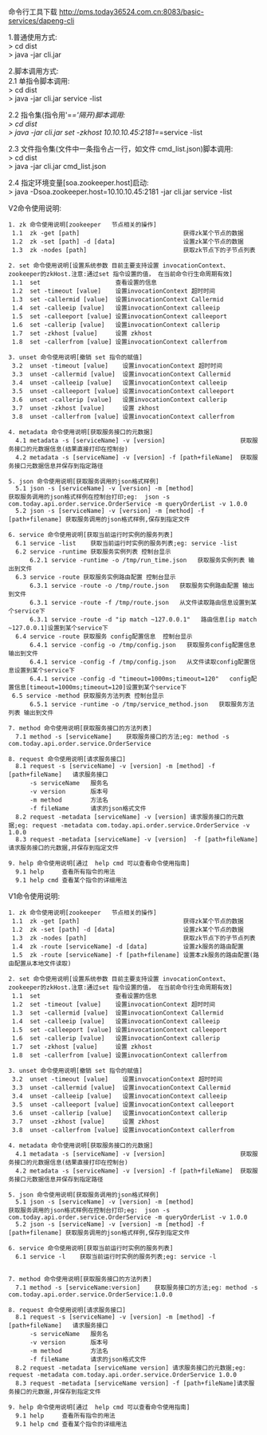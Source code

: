 命令行工具下载 http://pms.today36524.com.cn:8083/basic-services/dapeng-cli

1.普通使用方式:  
    > cd dist  
    > java -jar cli.jar

2.脚本调用方式:  
    2.1 单指令脚本调用:  
        > cd dist  
        > java -jar cli.jar service -list  
 
   2.2 指令集(指令用'=_='隔开)脚本调用:  
        > cd dist  
        > java -jar cli.jar  set -zkhost 10.10.10.45:2181=_=service -list 
        
   2.3 文件指令集(文件中一条指令占一行，如文件 cmd_list.json)脚本调用:  
        > cd dist  
        > java -jar cli.jar cmd_list.json
       
   2.4 指定环境变量[soa.zookeeper.host]启动:   
        > java -Dsoa.zookeeper.host=10.10.10.45:2181 -jar cli.jar service -list   

V2命令使用说明:    
    
    1. zk 命令使用说明[zookeeper   节点相关的操作]  
     1.1  zk -get [path]                             获得zk某个节点的数据
     1.2  zk -set [path] -d [data]                   设置zk某个节点的数据
     1.3  zk -nodes [path]                           获取zk节点下的子节点列表
     
    2. set 命令使用说明[设置系统参数 目前主要支持设置 invocationContext、 zookeeper的zkHost.注意:通过set 指令设置的值， 在当前命令行生命周期有效]  
     1.1  set                     查看设置的信息
     1.2  set -timeout [value]    设置invocationContext 超时时间
     1.3  set -callermid [value]  设置invocationContext Callermid
     1.4  set -calleeip [value]   设置invocationContext calleeip
     1.5  set -calleeport [value] 设置invocationContext calleeport
     1.6  set -callerip [value]   设置invocationContext callerip
     1.7  set -zkhost [value]     设置 zkhost
     1.8  set -callerfrom [value] 设置invocationContext callerfrom
     
    3. unset 命令使用说明[撤销 set 指令的赋值]  
     3.2  unset -timeout [value]    设置invocationContext 超时时间
     3.3  unset -callermid [value]  设置invocationContext Callermid
     3.4  unset -calleeip [value]   设置invocationContext calleeip
     3.5  unset -calleeport [value] 设置invocationContext calleeport
     3.6  unset -callerip [value]   设置invocationContext callerip
     3.7  unset -zkhost [value]     设置 zkhost
     3.8  unset -callerfrom [value] 设置invocationContext callerfrom
     
    4. metadata 命令使用说明[获取服务接口的元数据]  
      4.1 metadata -s [serviceName] -v [version]                     获取服务接口的元数据信息(结果直接打印在控制台)
      4.2 metadata -s [serviceName] -v [version] -f [path+fileName]  获取服务接口元数据信息并保存到指定路径
      
    5. json 命令使用说明[获取服务调用的json格式样例]  
      5.1 json -s [serviceName] -v [version] -m [method]                    获取服务调用的json格式样例在控制台打印;eg:  json -s com.today.api.order.service.OrderService -m queryOrderList -v 1.0.0
      5.2 json -s [serviceName] -v [version] -m [method] -f [path+filename] 获取服务调用的json格式样例,保存到指定文件
      
    6. service 命令使用说明[获取当前运行时实例的服务列表]  
      6.1 service -list    获取当前运行时实例的服务列表;eg: service -list
      6.2 service -runtime 获取服务实例列表 控制台显示
          6.2.1 service -runtime -o /tmp/run_time.json   获取服务实例列表 输出到文件
      6.3 service -route 获取服务实例路由配置 控制台显示
          6.3.1 service -route -o /tmp/route.json   获取服务实例路由配置 输出到文件
          6.3.1 service -route -f /tmp/route.json   从文件读取路由信息设置到某个service下
          6.3.1 service -route -d "ip match ~127.0.0.1"   路由信息[ip match ~127.0.0.1]设置到某个service下
      6.4 service -route 获取服务 config配置信息  控制台显示
          6.4.1 service -config -o /tmp/config.json   获取服务config配置信息 输出到文件
          6.4.1 service -config -f /tmp/config.json   从文件读取config配置信息设置到某个service下
          6.4.1 service -config -d "timeout=1000ms;timeout=120"   config配置信息[timeout=1000ms;timeout=120]设置到某个service下
     6.5 service -method 获取服务方法列表 控制台显示
          6.5.1 service -runtime -o /tmp/service_method.json   获取服务方法列表 输出到文件       
      
    7. method 命令使用说明[获取服务接口的方法列表]  
      7.1 method -s [serviceName]    获取服务接口的方法;eg: method -s com.today.api.order.service.OrderService
      
    8. request 命令使用说明[请求服务接口]  
      8.1 request -s [serviceName] -v [version] -m [method] -f [path+fileName]   请求服务接口
          -s serviceName   服务名
          -v version       版本号
          -m method        方法名
          -f fileName      请求的json格式文件    
      8.2 request -metadata [serviceName] -v [version] 请求服务接口的元数据;eg: request -metadata com.today.api.order.service.OrderService -v 1.0.0
      8.3 request -metadata [serviceName] -v [version]  -f [path+fileName]请求服务接口的元数据,并保存到指定文件

    9. help 命令使用说明[通过  help cmd 可以查看命令使用指南]  
      9.1 help     查看所有指令的用法
      9.1 help cmd 查看某个指令的详细用法
      
      
      
      
      
V1命令使用说明:    
    
    1. zk 命令使用说明[zookeeper   节点相关的操作]  
     1.1  zk -get [path]                             获得zk某个节点的数据
     1.2  zk -set [path] -d [data]                   设置zk某个节点的数据
     1.3  zk -nodes [path]                           获取zk节点下的子节点列表
     1.4  zk -route [serviceName] -d [data]          设置zk服务的路由配置
     1.5  zk -route [serviceName] -f [path+filename] 设置本zk服务的路由配置(路由配置从本地文件读取) 
     
    2. set 命令使用说明[设置系统参数 目前主要支持设置 invocationContext、 zookeeper的zkHost.注意:通过set 指令设置的值， 在当前命令行生命周期有效]  
     1.1  set                     查看设置的信息
     1.2  set -timeout [value]    设置invocationContext 超时时间
     1.3  set -callermid [value]  设置invocationContext Callermid
     1.4  set -calleeip [value]   设置invocationContext calleeip
     1.5  set -calleeport [value] 设置invocationContext calleeport
     1.6  set -callerip [value]   设置invocationContext callerip
     1.7  set -zkhost [value]     设置 zkhost
     1.8  set -callerfrom [value] 设置invocationContext callerfrom
     
    3. unset 命令使用说明[撤销 set 指令的赋值]  
     3.2  unset -timeout [value]    设置invocationContext 超时时间
     3.3  unset -callermid [value]  设置invocationContext Callermid
     3.4  unset -calleeip [value]   设置invocationContext calleeip
     3.5  unset -calleeport [value] 设置invocationContext calleeport
     3.6  unset -callerip [value]   设置invocationContext callerip
     3.7  unset -zkhost [value]     设置 zkhost
     3.8  unset -callerfrom [value] 设置invocationContext callerfrom
     
    4. metadata 命令使用说明[获取服务接口的元数据]  
      4.1 metadata -s [serviceName] -v [version]                     获取服务接口的元数据信息(结果直接打印在控制台)
      4.2 metadata -s [serviceName] -v [version] -f [path+fileName]  获取服务接口元数据信息并保存到指定路径
      
    5. json 命令使用说明[获取服务调用的json格式样例]  
      5.1 json -s [serviceName] -v [version] -m [method]                    获取服务调用的json格式样例在控制台打印;eg:  json -s com.today.api.order.service.OrderService -m queryOrderList -v 1.0.0
      5.2 json -s [serviceName] -v [version] -m [method] -f [path+filename] 获取服务调用的json格式样例,保存到指定文件
      
    6. service 命令使用说明[获取当前运行时实例的服务列表]  
      6.1 service -l    获取当前运行时实例的服务列表;eg: service -l
      
      
    7. method 命令使用说明[获取服务接口的方法列表]  
      7.1 method -s [serviceName:version]    获取服务接口的方法;eg: method -s com.today.api.order.service.OrderService:1.0.0
      
    8. request 命令使用说明[请求服务接口]  
      8.1 request -s [serviceName] -v [version] -m [method] -f [path+fileName]   请求服务接口
          -s serviceName   服务名
          -v version       版本号
          -m method        方法名
          -f fileName      请求的json格式文件    
      8.2 request -metadata [serviceName version] 请求服务接口的元数据;eg: request -metadata com.today.api.order.service.OrderService 1.0.0
      8.3 request -metadata [serviceName version] -f [path+fileName]请求服务接口的元数据,并保存到指定文件

    9. help 命令使用说明[通过  help cmd 可以查看命令使用指南]  
      9.1 help     查看所有指令的用法
      9.1 help cmd 查看某个指令的详细用法

    
